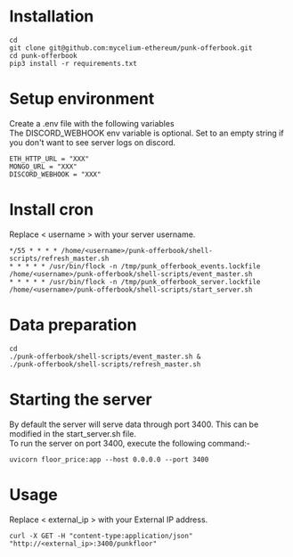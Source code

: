 # Installation

```
cd
git clone git@github.com:mycelium-ethereum/punk-offerbook.git
cd punk-offerbook
pip3 install -r requirements.txt
```

# Setup environment

Create a .env file with the following variables\
The DISCORD_WEBHOOK env variable is optional. Set to an empty string if you don't want to see server logs on discord.
```
ETH_HTTP_URL = "XXX"
MONGO_URL = "XXX"
DISCORD_WEBHOOK = "XXX"
```

# Install cron

Replace < username > with your server username.
```
*/55 * * * * /home/<username>/punk-offerbook/shell-scripts/refresh_master.sh
* * * * * /usr/bin/flock -n /tmp/punk_offerbook_events.lockfile /home/<username>/punk-offerbook/shell-scripts/event_master.sh
* * * * * /usr/bin/flock -n /tmp/punk_offerbook_server.lockfile /home/<username>/punk-offerbook/shell-scripts/start_server.sh
```

# Data preparation
```
cd
./punk-offerbook/shell-scripts/event_master.sh &
./punk-offerbook/shell-scripts/refresh_master.sh
```

# Starting the server
By default the server will serve data through port 3400. This can be modified in the start_server.sh file.\
To run the server on port 3400, execute the following command:-
```
uvicorn floor_price:app --host 0.0.0.0 --port 3400
```

# Usage

Replace < external_ip > with your External IP address.
```
curl -X GET -H "content-type:application/json" "http://<external_ip>:3400/punkfloor"
```